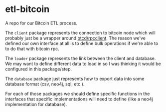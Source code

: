 # etl-bitcoin

A repo for our Bitcoin ETL process.

The `client` package represents the connection to bitcoin node which will probably just be a wrapper around [btcd/rpcclient](https://github.com/btcsuite/btcd/tree/master/rpcclient). The reason we've defined our own interface at all is to define bulk operations if we're able to to do that with bitcoin rpc.

The `loader` package represents the link between the client and database. We may want to define different data to load in so I was thinking it would be configured in this package/step.

The `database` package just represents how to export data into some database format (csv, neo4j, sql, etc.).

For each of those packages we should define specific functions in the interfaces that specific implementations will need to define (like a neo4j implementation for database).
